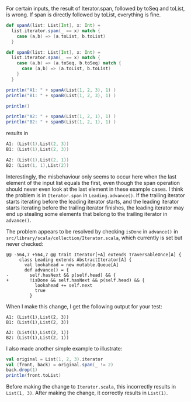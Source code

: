 For certain inputs, the result of Iterator.span, followed by toSeq and toList, is wrong. If span is directly followed by toList, everything is fine.

```scala
def spanA(list: List[Int], x: Int) =
  list.iterator.span(_ == x) match {
    case (a,b) => (a.toList, b.toList)
  }

def spanB(list: List[Int], x: Int) =
  list.iterator.span(_ == x) match {
    case (a,b) => (a.toSeq, b.toSeq) match {
      case (a,b) => (a.toList, b.toList)
    }
  }

println("A1: " + spanA(List(1, 2, 3), 1) )
println("B1: " + spanB(List(1, 2, 3), 1) )

println()

println("A2: " + spanA(List(1, 2, 1), 1) )
println("B2: " + spanB(List(1, 2, 1), 1) )
```

results in


```scala
A1: (List(1),List(2, 3))
B1: (List(1),List(2, 3))

A2: (List(1),List(2, 1))
B2: (List(1, 1),List(2))
```

Interestingly, the misbehaviour only seems to occur here when the last element of the input list equals the first, even though the span operation should never even look at the last element in these example cases.
I think the problem is in `Iterator.span` in `Leading.advance()`. If the trailing iterator starts iterating before the leading iterator starts, and the leading iterator starts iterating before the trailing iterator finishes, the leading iterator may end up stealing some elements that belong to the trailing iterator in `advance()`.

The problem appears to be resolved by checking `isDone` in `advance()` in `src/library/scala/collection/Iterator.scala`, which currently is set but never checked:

```
@@ -564,7 +564,7 @@ trait Iterator[+A] extends TraversableOnce[A] {
     class Leading extends AbstractIterator[A] {
       val lookahead = new mutable.Queue[A]
       def advance() = {
-        self.hasNext && p(self.head) && {
+        !isDone && self.hasNext && p(self.head) && {
           lookahead += self.next
           true
         }
```

When I make this change, I get the following output for your test:

```
A1: (List(1),List(2, 3))
B1: (List(1),List(2, 3))

A2: (List(1),List(2, 1))
B2: (List(1),List(2, 1))
```

I also made another simple example to illustrate:

```scala
val original = List(1, 2, 3).iterator
val (front, back) = original.span(_ != 2)
back.drop(1)
println(front.toList)
```

Before making the change to `Iterator.scala`, this incorrectly results in `List(1, 3)`. After making the change, it correctly results in `List(1)`.
